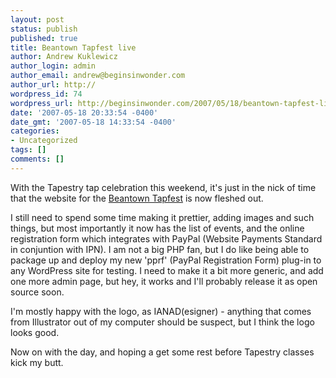 ```yaml
---
layout: post
status: publish
published: true
title: Beantown Tapfest live
author: Andrew Kuklewicz
author_login: admin
author_email: andrew@beginsinwonder.com
author_url: http://
wordpress_id: 74
wordpress_url: http://beginsinwonder.com/2007/05/18/beantown-tapfest-live/
date: '2007-05-18 20:33:54 -0400'
date_gmt: '2007-05-18 14:33:54 -0400'
categories:
- Uncategorized
tags: []
comments: []
---
```

<p>With the Tapestry tap celebration this weekend, it's just in the nick of time that the website for the <a href="http://beantowntapfest.com">Beantown Tapfest</a> is now fleshed out.</p>
<p>I still need to spend some time making it prettier, adding images and such things, but most importantly it now has the list of events, and the online registration form which integrates with PayPal (Website Payments Standard in conjuntion with IPN).  I am not a big PHP fan, but I do like being able to package up and deploy my new 'pprf' (PayPal Registration Form) plug-in to any WordPress site for testing.  I need to make it a bit more generic, and add one more admin page, but hey, it works and I'll probably release it as open source soon.</p>
<p>I'm mostly happy with the logo, as IANAD(esigner) - anything that comes from Illustrator out of my computer should be suspect, but I think the logo looks good.</p>
<p>Now on with the day, and hoping a get some rest before Tapestry classes kick my butt.</p>
